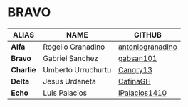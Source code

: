 # BRAVO

|      ALIAS   |       NAME   |  GITHUB    |
|-------------|--------------|------------|        
|     **Alfa**    |   Rogelio Granadino      |  [antoniogranadino](https://github.com/antoniogranadino)     |
|**Bravo**|      Gabriel Sanchez| [gabsan101](https://github.com/gabsan101)
|**Charlie**| Umberto Urruchurtu| [Cangry13](https://github.com/Cangry13)
|**Delta**|Jesus Urdaneta	 |   [CafinaGH](https://github.com/CafinaGH)  
|**Echo**|Luis Palacios|  [lPalacios1410](https://github.com/lpalacios1410) 

